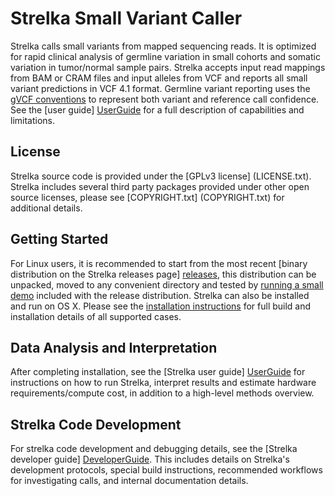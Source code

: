 Strelka Small Variant Caller
============================

Strelka calls small variants from mapped sequencing reads. It is optimized for rapid clinical analysis of germline variation in small cohorts and somatic
variation in tumor/normal sample pairs. Strelka accepts input read mappings from BAM or CRAM
files and input alleles from VCF and reports all small variant predictions in VCF 4.1 format. Germline variant reporting
uses the [gVCF conventions][gvcfPage] to represent both variant and reference
call confidence. See the [user guide] [UserGuide] for a full description of capabilities and limitations.

[gvcfPage]:https://sites.google.com/site/gvcftools/home/about-gvcf
[UserGuide]:docs/userGuide/README.md

License
-------

Strelka source code is provided under the [GPLv3 license] (LICENSE.txt).
Strelka includes several third party packages provided under other
open source licenses, please see [COPYRIGHT.txt] (COPYRIGHT.txt)
for additional details.


Getting Started
---------------

For Linux users, it is recommended to start from the most recent
[binary distribution on the Strelka releases page] [releases], this
distribution can be unpacked, moved to any convenient directory and
tested by [running a small demo](docs/userGuide/installation.md#demo)
included with the release distribution. Strelka can also be installed
and run on OS X. Please see the [installation instructions](docs/userGuide/installation.md)
for full build and installation details of all supported cases.

[releases]:https://github.com/Illumina/strelka/releases


Data Analysis and Interpretation
--------------------------------

After completing installation, see the [Strelka user guide] [UserGuide]
for instructions on how to run Strelka, interpret results and estimate
hardware requirements/compute cost, in addition to a high-level methods
overview.


Strelka Code Development
------------------------

For strelka code development and debugging details, see the
[Strelka developer guide] [DeveloperGuide]. This includes details
on Strelka's development protocols, special build instructions,
recommended workflows for investigating
calls, and internal documentation details.

[DeveloperGuide]:docs/developerGuide/README.md
